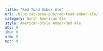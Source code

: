 ```yaml
---
title: "Red Toad Amber Ale"
url: /blue-cat-brew-pub/red-toad-amber-ale/
category: North American Ale
style: American-Style Amber/Red Ale
abv: 0
ibu: 0
srm: 0
upc: 0
---
```


